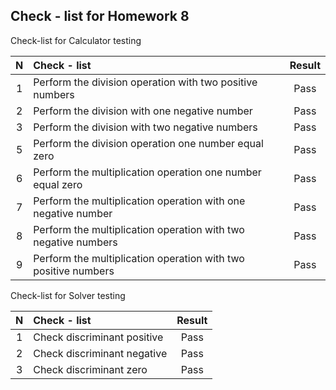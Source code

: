 Check - list for Homework 8
-
Check-list for Calculator testing

|  N  | Check - list                                                   | Result |
|:---:|:---------------------------------------------------------------|:------:|
|  1  | Perform the division operation with two positive numbers       |  Pass  |
|  2  | Perform the division with one negative number                  |  Pass  |
|  3  | Perform the division with two negative numbers                 |  Pass  |
|  5  | Perform the division operation one number equal zero           |  Pass  |
|  6  | Perform the multiplication operation one number equal zero     |  Pass  |
|  7  | Perform the multiplication operation with one negative number  |  Pass  |
|  8  | Perform the multiplication operation with two negative numbers |  Pass  |
|  9  | Perform the multiplication operation with two positive numbers |  Pass  |


Check-list for Solver testing

|  N  | Check - list                | Result |
|:---:|:----------------------------|:------:|
|  1  | Check discriminant positive |  Pass  |
|  2  | Check discriminant negative |  Pass  |
|  3  | Check discriminant zero     |  Pass  |